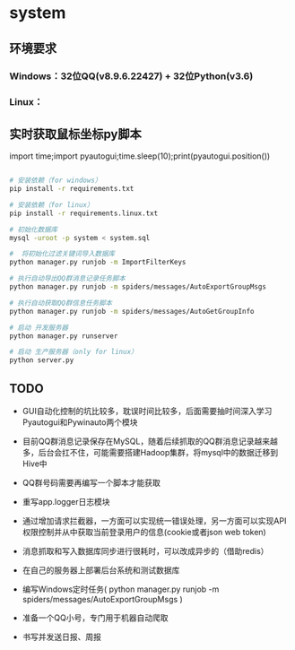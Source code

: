 system
=====================

## 环境要求
### Windows：32位QQ(v8.9.6.22427) + 32位Python(v3.6)
### Linux：

## 实时获取鼠标坐标py脚本
import time;import pyautogui;time.sleep(10);print(pyautogui.position())

```bash

# 安装依赖（for windows）
pip install -r requirements.txt

# 安装依赖（for linux）
pip install -r requirements.linux.txt

# 初始化数据库
mysql -uroot -p system < system.sql

#  将初始化过滤关键词导入数据库
python manager.py runjob -m ImportFilterKeys

# 执行自动导出QQ群消息记录任务脚本
python manager.py runjob -m spiders/messages/AutoExportGroupMsgs

# 执行自动获取QQ群信息任务脚本
python manager.py runjob -m spiders/messages/AutoGetGroupInfo

# 启动 开发服务器
python manager.py runserver

# 启动 生产服务器（only for linux）
python server.py

```

## TODO

- GUI自动化控制的坑比较多，耽误时间比较多，后面需要抽时间深入学习Pyautogui和Pywinauto两个模块
- 目前QQ群消息记录保存在MySQL，随着后续抓取的QQ群消息记录越来越多，后台会扛不住，可能需要搭建Hadoop集群，将mysql中的数据迁移到Hive中
- QQ群号码需要再编写一个脚本才能获取
- 重写app.logger日志模块
- 通过增加请求拦截器，一方面可以实现统一错误处理，另一方面可以实现API权限控制并从中获取当前登录用户的信息(cookie或者json web token)
- 消息抓取和写入数据库同步进行很耗时，可以改成异步的（借助redis）

- 在自己的服务器上部署后台系统和测试数据库
- 编写Windows定时任务( python manager.py runjob -m spiders/messages/AutoExportGroupMsgs )
- 准备一个QQ小号，专门用于机器自动爬取
- 书写并发送日报、周报
